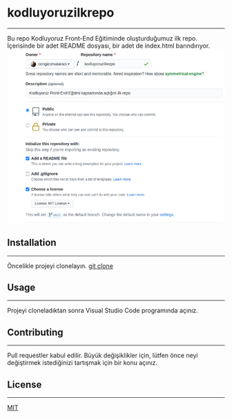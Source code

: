 # kodluyoruzilkrepo
---
Bu repo Kodluyoruz Front-End Eğitiminde oluşturduğumuz ilk repo. İçerisinde bir adet README dosyası, bir adet de index.html barındırıyor.
![](https://github.com/Kodluyoruz/taskforce/blob/main/git/odev1/figures/github.png?raw=true)

## Installation
---
Öncelikle projeyi clonelayın. [git clone](https://github.com/bay-ozcan/kodluyoruzilkrepo)

## Usage
---
Projeyi cloneladıktan sonra Visual Studio Code programında açınız.

## Contributing
---
Pull requestler kabul edilir. Büyük değişiklikler için, lütfen önce neyi değiştirmek istediğinizi tartışmak için bir konu açınız.
## License
---
[MIT](https://choosealicense.com/licenses/mit/)
